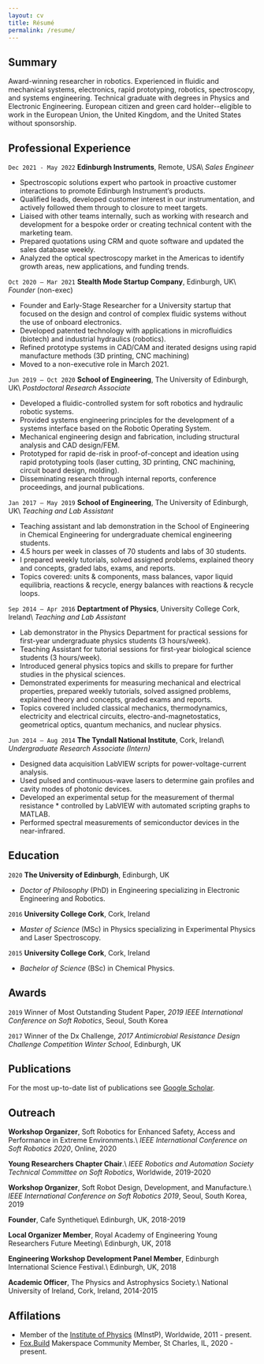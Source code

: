 ```yaml
---
layout: cv
title: Résumé
permalink: /resume/
---
```


## Summary

Award-winning researcher in robotics.
Experienced in fluidic and mechanical systems, electronics, rapid prototyping, robotics, spectroscopy, and systems engineering.
Technical graduate with degrees in Physics and Electronic Engineering.
European citizen and green card holder--eligible to work in the European Union, the United Kingdom, and the United States without sponsorship.

## Professional Experience

`Dec 2021 - May 2022`
**Edinburgh Instruments**, Remote, USA\\
*Sales Engineer*
* Spectroscopic solutions expert who partook in proactive customer interactions to promote Edinburgh Instrument’s products.
* Qualified leads, developed customer interest in our instrumentation, and actively followed them through to closure to meet targets.
* Liaised with other teams internally, such as working with research and development for a bespoke order or creating technical content with the marketing team.
* Prepared quotations using CRM and quote software and updated the sales database weekly.
* Analyzed the optical spectroscopy market in the Americas to identify growth areas, new applications, and funding trends.

`Oct 2020 – Mar 2021`
**Stealth Mode Startup Company**, Edinburgh, UK\\
*Founder* (non-exec)
* Founder and Early-Stage Researcher for a University startup that focused on the design and control of complex fluidic systems without the use of onboard electronics.
* Developed patented technology with applications in microfluidics (biotech) and industrial hydraulics (robotics).
* Refined prototype systems in CAD/CAM and iterated designs using rapid manufacture methods (3D printing, CNC machining)
* Moved to a non-executive role in March 2021.

`Jun 2019 – Oct 2020`
**School of Engineering**, The University of Edinburgh, UK\\
*Postdoctoral Research Associate*
* Developed a fluidic-controlled system for soft robotics and hydraulic robotic systems.
* Provided systems engineering principles for the development of a systems interface based on the Robotic Operating System.
* Mechanical engineering design and fabrication, including structural analysis and CAD design/FEM.
* Prototyped for rapid de-risk in proof-of-concept and ideation using rapid prototyping tools (laser cutting, 3D printing, CNC machining, circuit board design, molding).
* Disseminating research through internal reports, conference proceedings, and journal publications. 

`Jan 2017 – May 2019`
**School of Engineering**, The University of Edinburgh, UK\\
*Teaching and Lab Assistant*
* Teaching assistant and lab demonstration in the School of Engineering in Chemical Engineering for undergraduate chemical engineering students.
* 4.5 hours per week in classes of 70 students and labs of 30 students.
* I prepared weekly tutorials, solved assigned problems, explained theory and concepts, graded labs, exams, and reports.
* Topics covered: units & components, mass balances, vapor liquid equilibria, reactions & recycle, energy balances with reactions & recycle loops.

`Sep 2014 – Apr 2016`
**Deptartment of Physics**, University College Cork, Ireland\\
*Teaching and Lab Assistant*
* Lab demonstrator in the Physics Department for practical sessions for first-year undergraduate physics students (3 hours/week).
* Teaching Assistant for tutorial sessions for first-year biological science students (3 hours/week).
* Introduced general physics topics and skills to prepare for further studies in the physical sciences.
* Demonstrated experiments for measuring mechanical and electrical properties, prepared weekly tutorials, solved assigned problems, explained theory and concepts, graded exams and reports.
* Topics covered included classical mechanics, thermodynamics, electricity and electrical circuits, electro-and-magnetostatics, geometrical optics, quantum mechanics, and nuclear physics.

`Jun 2014 – Aug 2014`
**The Tyndall National Institute**, Cork, Ireland\\
*Undergraduate Research Associate (Intern)*
* Designed data acquisition LabVIEW scripts for power-voltage-current analysis.
* Used pulsed and continuous-wave lasers to determine gain profiles and cavity modes of photonic devices.
* Developed an experimental setup for the measurement of thermal resistance * controlled by LabVIEW with automated scripting graphs to MATLAB.
* Performed spectral measurements of semiconductor devices in the near-infrared.


## Education
`2020`
**The University of Edinburgh**, Edinburgh, UK
* *Doctor of Philosophy* (PhD) in Engineering specializing in Electronic Engineering and Robotics.

`2016`
**University College Cork**, Cork, Ireland
* *Master of Science* (MSc) in Physics specializing in Experimental Physics and Laser Spectroscopy.

`2015`
**University College Cork**, Cork, Ireland
* *Bachelor of Science* (BSc) in Chemical Physics.

## Awards
`2019`
Winner of Most Outstanding Student Paper, *2019 IEEE International Conference on Soft Robotics*, Seoul, South Korea

`2017`
Winner of the Dx Challenge, *2017 Antimicrobial Resistance Design Challenge Competition Winter School*, Edinburgh, UK

## Publications
For the most up-to-date list of publications see [Google Scholar](https://scholar.google.com/citations?user=OJ2aNK4AAAAJ&hl=en).

## Outreach
**Workshop Organizer**, Soft Robotics for Enhanced Safety, Access and Performance in Extreme Environments.\\
*IEEE International Conference on Soft Robotics 2020*, Online, 2020

**Young Researchers Chapter Chair**.\\
*IEEE Robotics and Automation Society Technical Committee on Soft Robotics*, Worldwide, 2019-2020

**Workshop Organizer**, Soft Robot Design, Development, and Manufacture.\\
*IEEE International Conference on Soft Robotics 2019*, Seoul, South Korea, 2019

**Founder**, Cafe Synthetique\\
Edinburgh, UK, 2018-2019

**Local Organizer Member**, Royal Academy of Engineering Young Researchers Future Meeting\\
Edinburgh, UK, 2018

**Engineering Workshop Development Panel Member**, Edinburgh International Science Festival.\\
Edinburgh, UK, 2018

**Academic Officer**, The Physics and Astrophysics Society.\\
National University of Ireland, Cork, Ireland, 2014-2015


## Affilations
- Member of the [Institute of Physics](https://www.iop.org/) (MInstP), Worldwide, 2011 - present.
- [Fox.Build](Fox.Build) Makerspace Community Member, St Charles, IL, 2020 - present.